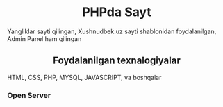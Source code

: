 <h1 align="center">PHPda Sayt </h1>


Yangliklar sayti qilingan, Xushnudbek.uz sayti shablonidan foydalanilgan, Admin Panel ham qilingan </br>


<h2 align="center">Foydalanilgan texnalogiyalar</h2>
HTML, CSS, PHP, MYSQL, JAVASCRIPT, va boshqalar

<h3>Open Server</h3>



